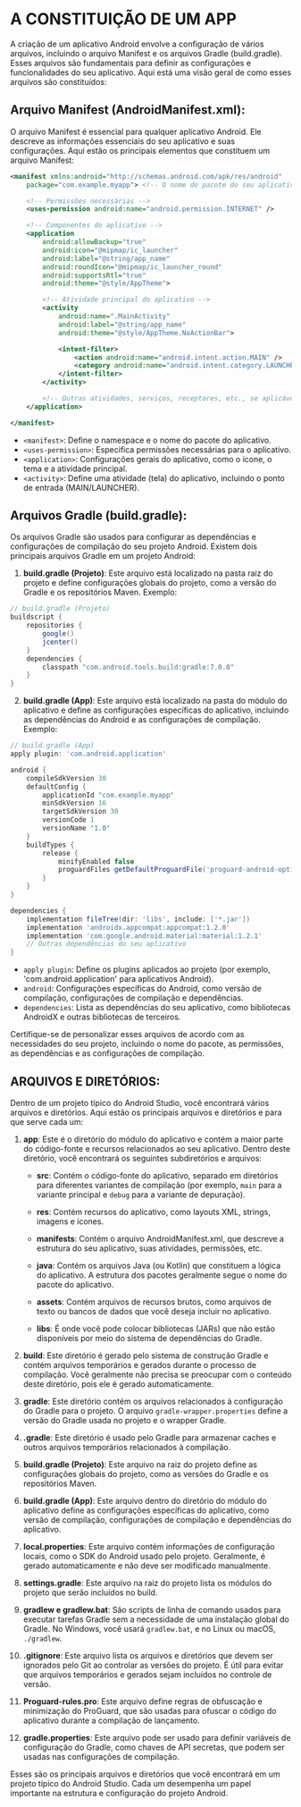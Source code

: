 # A CONSTITUIÇÃO DE UM APP
A criação de um aplicativo Android envolve a configuração de vários arquivos, incluindo o arquivo Manifest e os arquivos Gradle (build.gradle). Esses arquivos são fundamentais para definir as configurações e funcionalidades do seu aplicativo. Aqui está uma visão geral de como esses arquivos são constituídos:

## Arquivo Manifest (AndroidManifest.xml):
O arquivo Manifest é essencial para qualquer aplicativo Android. Ele descreve as informações essenciais do seu aplicativo e suas configurações. Aqui estão os principais elementos que constituem um arquivo Manifest:

```xml
<manifest xmlns:android="http://schemas.android.com/apk/res/android"
    package="com.example.myapp"> <!-- O nome do pacote do seu aplicativo -->

    <!-- Permissões necessárias -->
    <uses-permission android:name="android.permission.INTERNET" />

    <!-- Componentes do aplicativo -->
    <application
        android:allowBackup="true"
        android:icon="@mipmap/ic_launcher"
        android:label="@string/app_name"
        android:roundIcon="@mipmap/ic_launcher_round"
        android:supportsRtl="true"
        android:theme="@style/AppTheme">

        <!-- Atividade principal do aplicativo -->
        <activity
            android:name=".MainActivity"
            android:label="@string/app_name"
            android:theme="@style/AppTheme.NoActionBar">

            <intent-filter>
                <action android:name="android.intent.action.MAIN" />
                <category android:name="android.intent.category.LAUNCHER" />
            </intent-filter>
        </activity>

        <!-- Outras atividades, serviços, receptores, etc., se aplicável -->
    </application>

</manifest>
```

- `<manifest>`: Define o namespace e o nome do pacote do aplicativo.
- `<uses-permission>`: Especifica permissões necessárias para o aplicativo.
- `<application>`: Configurações gerais do aplicativo, como o ícone, o tema e a atividade principal.
- `<activity>`: Define uma atividade (tela) do aplicativo, incluindo o ponto de entrada (MAIN/LAUNCHER).

## Arquivos Gradle (build.gradle):
Os arquivos Gradle são usados para configurar as dependências e configurações de compilação do seu projeto Android. Existem dois principais arquivos Gradle em um projeto Android:

1. **build.gradle (Projeto)**: Este arquivo está localizado na pasta raiz do projeto e define configurações globais do projeto, como a versão do Gradle e os repositórios Maven. Exemplo:

```gradle
// build.gradle (Projeto)
buildscript {
    repositories {
        google()
        jcenter()
    }
    dependencies {
        classpath "com.android.tools.build:gradle:7.0.0"
    }
}
```

2. **build.gradle (App)**: Este arquivo está localizado na pasta do módulo do aplicativo e define as configurações específicas do aplicativo, incluindo as dependências do Android e as configurações de compilação. Exemplo:

```gradle
// build.gradle (App)
apply plugin: 'com.android.application'

android {
    compileSdkVersion 30
    defaultConfig {
        applicationId "com.example.myapp"
        minSdkVersion 16
        targetSdkVersion 30
        versionCode 1
        versionName "1.0"
    }
    buildTypes {
        release {
            minifyEnabled false
            proguardFiles getDefaultProguardFile('proguard-android-optimize.txt'), 'proguard-rules.pro'
        }
    }
}

dependencies {
    implementation fileTree(dir: 'libs', include: ['*.jar'])
    implementation 'androidx.appcompat:appcompat:1.2.0'
    implementation 'com.google.android.material:material:1.2.1'
    // Outras dependências do seu aplicativo
}
```

- `apply plugin`: Define os plugins aplicados ao projeto (por exemplo, 'com.android.application' para aplicativos Android).
- `android`: Configurações específicas do Android, como versão de compilação, configurações de compilação e dependências.
- `dependencies`: Lista as dependências do seu aplicativo, como bibliotecas AndroidX e outras bibliotecas de terceiros.

Certifique-se de personalizar esses arquivos de acordo com as necessidades do seu projeto, incluindo o nome do pacote, as permissões, as dependências e as configurações de compilação.

## ARQUIVOS E DIRETÓRIOS:
Dentro de um projeto típico do Android Studio, você encontrará vários arquivos e diretórios. Aqui estão os principais arquivos e diretórios e para que serve cada um:

1. **app**: Este é o diretório do módulo do aplicativo e contém a maior parte do código-fonte e recursos relacionados ao seu aplicativo. Dentro deste diretório, você encontrará os seguintes subdiretórios e arquivos:

   - **src**: Contém o código-fonte do aplicativo, separado em diretórios para diferentes variantes de compilação (por exemplo, `main` para a variante principal e `debug` para a variante de depuração).
   
   - **res**: Contém recursos do aplicativo, como layouts XML, strings, imagens e ícones.

   - **manifests**: Contém o arquivo AndroidManifest.xml, que descreve a estrutura do seu aplicativo, suas atividades, permissões, etc.

   - **java**: Contém os arquivos Java (ou Kotlin) que constituem a lógica do aplicativo. A estrutura dos pacotes geralmente segue o nome do pacote do aplicativo.

   - **assets**: Contém arquivos de recursos brutos, como arquivos de texto ou bancos de dados que você deseja incluir no aplicativo.

   - **libs**: É onde você pode colocar bibliotecas (JARs) que não estão disponíveis por meio do sistema de dependências do Gradle.

2. **build**: Este diretório é gerado pelo sistema de construção Gradle e contém arquivos temporários e gerados durante o processo de compilação. Você geralmente não precisa se preocupar com o conteúdo deste diretório, pois ele é gerado automaticamente.

3. **gradle**: Este diretório contém os arquivos relacionados à configuração do Gradle para o projeto. O arquivo `gradle-wrapper.properties` define a versão do Gradle usada no projeto e o wrapper Gradle.

4. **.gradle**: Este diretório é usado pelo Gradle para armazenar caches e outros arquivos temporários relacionados à compilação.

5. **build.gradle (Projeto)**: Este arquivo na raiz do projeto define as configurações globais do projeto, como as versões do Gradle e os repositórios Maven.

6. **build.gradle (App)**: Este arquivo dentro do diretório do módulo do aplicativo define as configurações específicas do aplicativo, como versão de compilação, configurações de compilação e dependências do aplicativo.

7. **local.properties**: Este arquivo contém informações de configuração locais, como o SDK do Android usado pelo projeto. Geralmente, é gerado automaticamente e não deve ser modificado manualmente.

8. **settings.gradle**: Este arquivo na raiz do projeto lista os módulos do projeto que serão incluídos no build.

9. **gradlew e gradlew.bat**: São scripts de linha de comando usados para executar tarefas Gradle sem a necessidade de uma instalação global do Gradle. No Windows, você usará `gradlew.bat`, e no Linux ou macOS, `./gradlew`.

10. **.gitignore**: Este arquivo lista os arquivos e diretórios que devem ser ignorados pelo Git ao controlar as versões do projeto. É útil para evitar que arquivos temporários e gerados sejam incluídos no controle de versão.

11. **Proguard-rules.pro**: Este arquivo define regras de obfuscação e minimização do ProGuard, que são usadas para ofuscar o código do aplicativo durante a compilação de lançamento.

12. **gradle.properties**: Este arquivo pode ser usado para definir variáveis de configuração do Gradle, como chaves de API secretas, que podem ser usadas nas configurações de compilação.

Esses são os principais arquivos e diretórios que você encontrará em um projeto típico do Android Studio. Cada um desempenha um papel importante na estrutura e configuração do projeto Android.